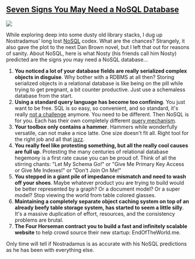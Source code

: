 ## [Seven Signs You May Need a NoSQL Database](/blog/2010/2/16/seven-signs-you-may-need-a-nosql-database.html)

    

    

![](http://farm3.static.flickr.com/2735/4357443762_4472ed3ebd_m.jpg)

While exploring deep into some dusty old library stacks, I dug up Nostradamus' long lost [NoSQL](http://highscalability.com/blog/category/nosql) codex. What are the chances? Strangely, it also gave the plot to the next Dan Brown novel, but I left that out for reasons of sanity. About NoSQL, here is what Nosty (his friends call him Nosty) predicted are the signs you may need a NoSQL database...

1.  **You noticed a lot of your database fields are really serialized complex objects in disguise**. Why bother with a RDBMS at all then? Storing serialized objects in a relational database is like being on the pill while trying to get pregnant, a bit counter productive. Just use a schemaless database from the start.
2.  **Using a standard query language has become too confining**. You just want to be free. SQL is so easy, so convenient, and so standard, it's really [not a challenge](http://highscalability.com/blog/2009/7/31/nsfw-hilarious-fault-tolerance-cartoon.html) anymore. You need to be different. Then NoSQL is for you. Each has their own completely different [query mechanism](http://bit.ly/aViD6d).
3.  **Your toolbox only contains a hammer**. Hammers while wonderfully versatile, can not make a nice latte. One size doesn't fit all. Right tool for the right job and all that [jazz](http://www.imdb.com/title/tt0078754/).
4.  **You really feel like protesting something, but all the really cool causes are full up**. Protesting the many centuries of relational database hegemony is a first rate cause you can be proud of. Think of all the stirring chants: "Let My Schema Go!" or "Give Me Primary Key Access or Give Me Indexes!" or "Don't Join On Me!"
5.  **You stepped in a giant pile of impedance mismatch and need to wash off your shoes**. Maybe whatever product you are trying to build would be better represented by a graph? Or a document model? Or a super model? Stop viewing the world from table colored glasses.
6.  **Maintaining a completely separate object caching system on top of an already beefy table storage system, has started to seem a little silly**. It's a massive duplication of effort, resources, and the consistency problems are brutal.
7.  **The Four Horseman contract you to build a fast and infinitely scalable website** to help crowd source their new startup: EndOfTheWorld.me.

Only time will tell if Nostradamus is as accurate with his NoSQL predictions as he has been with everything else.

    